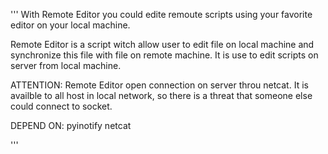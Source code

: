 ''' 
With Remote Editor you could edite remoute scripts using your favorite 
editor on your local machine.

Remote Editor is a script witch allow user to edit file on local 
machine and synchronize this file with file on remote machine. It is use 
to edit scripts on server from local machine.

ATTENTION:
    Remote Editor open connection on server throu netcat. It is availble 
to all host in local network, so there is a threat that someone else could 
connect to socket.

DEPEND ON:
    pyinotify
    netcat

'''
